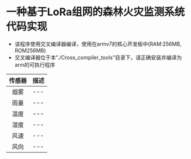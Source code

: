# 一种基于LoRa组网的森林火灾监测系统代码实现
- 该程序使用交叉编译器编译，使用在armv7的核心开发板中(RAM:256MB, ROM256MB)
- 交叉编译器位于本"./Cross_compiler_tools"目录下，请正确安装并编译为arm的可执行程序

| 传感器 | 描述 |
| :---: | :--- |
| 烟雾 | --- |
| 雨量 | --- |
| 温度 | --- |
| 湿度 | --- |
| 风速 | --- |
| 风向 | --- |

